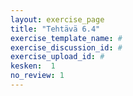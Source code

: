 ```yaml
---
layout: exercise_page
title: "Tehtävä 6.4"
exercise_template_name: #
exercise_discussion_id: #
exercise_upload_id: #
kesken:  1
no_review: 1
---
```

